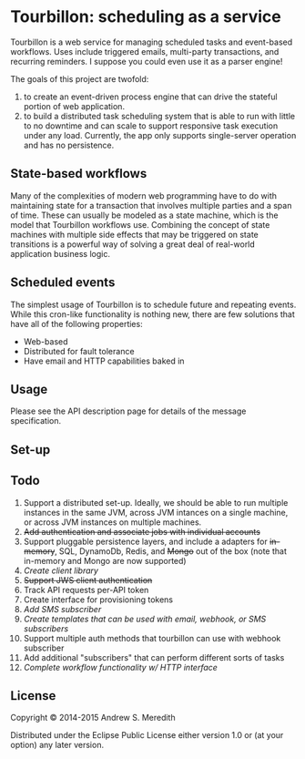 # Tourbillon: scheduling as a service

Tourbillon is a web service for managing scheduled tasks and event-based workflows. Uses include triggered emails, multi-party transactions, and recurring reminders. I suppose you could even use it as a parser engine!

The goals of this project are twofold:

1. to create an event-driven process engine that can drive the stateful portion of web application.
2. to build a distributed task scheduling system that is able to run with little to no downtime and can scale to support responsive task execution under any load. Currently, the app only supports single-server operation and has no persistence.

## State-based workflows

Many of the complexities of modern web programming have to do with maintaining state for a transaction that involves multiple parties and a span of time. These can usually be modeled as a state machine, which is the model that Tourbillon workflows use. Combining the concept of state machines with multiple side effects that may be triggered on state transitions is a powerful way of solving a great deal of real-world application business logic.

## Scheduled events

The simplest usage of Tourbillon is to schedule future and repeating events. While this cron-like functionality is nothing new, there are few solutions that have all of the following properties:

- Web-based
- Distributed for fault tolerance
- Have email and HTTP capabilities baked in

## Usage

Please see the API description page for details of the message specification.

## Set-up

## Todo

1. Support a distributed set-up. Ideally, we should be able to run multiple instances in the same JVM, across JVM intances on a single machine, or across JVM instances on multiple machines.
2. ~~Add authentication and associate jobs with individual accounts~~
3. Support pluggable persistence layers, and include a adapters for ~~in-memory~~, SQL, DynamoDb, Redis, and ~~Mongo~~ out of the box (note that in-memory and Mongo are now supported)
4. *Create client library*
5. ~~Support JWS client authentication~~
6. Track API requests per-API token
7. Create interface for provisioning tokens
8. *Add SMS subscriber*
9. *Create templates that can be used with email, webhook, or SMS subscribers*
10. Support multiple auth methods that tourbillon can use with webhook subscriber
11. Add additional "subscribers" that can perform different sorts of tasks
12. *Complete workflow functionality w/ HTTP interface*

## License

Copyright © 2014-2015 Andrew S. Meredith

Distributed under the Eclipse Public License either version 1.0 or (at
your option) any later version.
